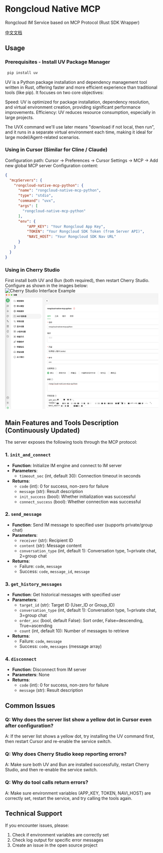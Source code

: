# Rongcloud Native MCP

Rongcloud IM Service based on MCP Protocol (Rust SDK Wrapper)

[中文文档](README.md)

## Usage

### Prerequisites - Install UV Package Manager

```bash
 pip install uv 
```

UV is a Python package installation and dependency management tool written in Rust, offering faster and more efficient experience than traditional tools (like pip). It focuses on two core objectives:

Speed: UV is optimized for package installation, dependency resolution, and virtual environment creation, providing significant performance improvements.
Efficiency: UV reduces resource consumption, especially in large projects.

The UVX command we'll use later means "download if not local, then run", and it runs in a separate virtual environment each time, making it ideal for large model/Agent-related scenarios.

### Using in Cursor (Similar for Cline / Claude)

Configuration path: Cursor -> Preferences -> Cursor Settings -> MCP -> Add new global MCP server
Configuration content:

```json
{
  "mcpServers": {
    "rongcloud-native-mcp-python": {
      "name": "rongcloud-native-mcp-python",
      "type": "stdio",
      "command": "uvx",
      "args": [
        "rongcloud-native-mcp-python"
      ],
      "env": {
          "APP_KEY": "Your Rongcloud App Key",
          "TOKEN": "Your Rongcloud SDK Token (from Server API)",
          "NAVI_HOST": "Your Rongcloud SDK Nav URL"
      }
    }
  }
}
```

### Using in Cherry Studio

First install both UV and Bun (both required), then restart Cherry Studio. Configure as shown in the images below:
![Cherry Studio Interface Example](readme_img/cherry-studio-0.png)
![Cherry Studio Interface Example](readme_img/cherry-studio.png)

## Main Features and Tools Description (Continuously Updated)

The server exposes the following tools through the MCP protocol:

### 1. `init_and_connect`

- **Function**: Initialize IM engine and connect to IM server
- **Parameters**:
  - `timeout_sec` (int, default 30): Connection timeout in seconds
- **Returns**:
  - `code` (int): 0 for success, non-zero for failure
  - `message` (str): Result description
  - `init_success` (bool): Whether initialization was successful
  - `connect_success` (bool): Whether connection was successful

### 2. `send_message`

- **Function**: Send IM message to specified user (supports private/group chat)
- **Parameters**:
  - `receiver` (str): Recipient ID
  - `content` (str): Message content
  - `conversation_type` (int, default 1): Conversation type, 1=private chat, 2=group chat
- **Returns**:
  - Failure: `code`, `message`
  - Success: `code`, `message_id`, `message`

### 3. `get_history_messages`

- **Function**: Get historical messages with specified user
- **Parameters**:
  - `target_id` (str): Target ID (User_ID or Group_ID)
  - `conversation_type` (int, default 1): Conversation type, 1=private chat, 3=group chat
  - `order_asc` (bool, default False): Sort order, False=descending, True=ascending
  - `count` (int, default 10): Number of messages to retrieve
- **Returns**:
  - Failure: `code`, `message`
  - Success: `code`, `messages` (message array)

### 4. `disconnect`

- **Function**: Disconnect from IM server
- **Parameters**: None
- **Returns**:
  - `code` (int): 0 for success, non-zero for failure
  - `message` (str): Result description

## Common Issues

### Q: Why does the server list show a yellow dot in Cursor even after configuration?

A: If the server list shows a yellow dot, try installing the UV command first, then restart Cursor and re-enable the service switch.

### Q: Why does Cherry Studio keep reporting errors?

A: Make sure both UV and Bun are installed successfully, restart Cherry Studio, and then re-enable the service switch.

### Q: Why do tool calls return errors?

A: Make sure environment variables (APP_KEY, TOKEN, NAVI_HOST) are correctly set, restart the service, and try calling the tools again.

## Technical Support

If you encounter issues, please:

1. Check if environment variables are correctly set
2. Check log output for specific error messages
3. Create an issue in the open source project
